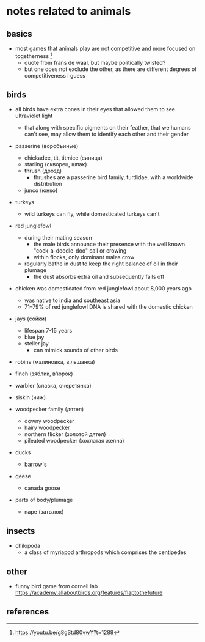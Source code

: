 # notes related to animals

## basics

- most games that animals play are not competitive and more focused on togetherness [^1]
  - quote from frans de waal, but maybe politically twisted?
  - but one does not exclude the other, as there are different degrees of competitiveness i guess


## birds

- all birds have extra cones in their eyes that allowed them to see ultraviolet light
  - that along with specific pigments on their feather, that we humans can't see, may allow them to identify each other and their gender

- passerine (воробъиные)
  - chickadee, tit, titmice (синица)
  - starling (скворец, шпак)
  - thrush (дрозд)
    - thrushes are a passerine bird family, turdidae, with a worldwide distribution
  - junco (юнко)

- turkeys
  - wild turkeys can fly, while domesticated turkeys can't

- red junglefowl
  - during their mating season
    - the male birds announce their presence with the well known "cock-a-doodle-doo" call or crowing
    - within flocks, only dominant males crow
  - regularly bathe in dust to keep the right balance of oil in their plumage
    - the dust absorbs extra oil and subsequently falls off

- chicken was domesticated from red junglefowl about 8,000 years ago
  - was native to india and southeast asia
  - 71–79% of red junglefowl DNA is shared with the domestic chicken

- jays (сойки)
  - lifespan 7-15 years
  - blue jay
  - steller jay
    - can mimick sounds of other birds

- robins (малиновка, вільшанка)
- finch (зяблик, в'юрок)
- warbler (славка, очеретянка)
- siskin (чиж)

- woodpecker family (дятел)
  - downy woodpecker
  - hairy woodpecker
  - northern flicker (золотой дятел)
  - pileated woodpecker (хохлатая желна)

- ducks
  - barrow's

- geese
  - canada goose

- parts of body/plumage
  - nape (затылок)


## insects

- chilopoda
  - a class of myriapod arthropods which comprises the centipedes


## other

- funny bird game from cornell lab https://academy.allaboutbirds.org/features/flaptothefuture


## references

[^1]: https://youtu.be/g8gStd80vwY?t=1288
